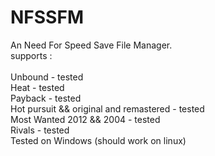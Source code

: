 # NFSSFM
An Need For Speed Save File Manager.
<br>
supports : <br>
<br>
Unbound - tested<br>
Heat - tested<br>
Payback - tested<br>
Hot pursuit && original and remastered - tested<br>
Most Wanted 2012 && 2004 - tested<br>
Rivals - tested
<br>
Tested on Windows (should work on linux)
